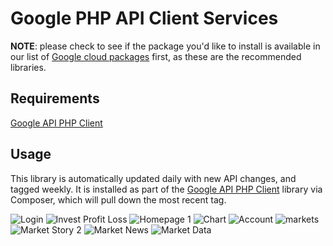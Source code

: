 Google PHP API Client Services
==============================

**NOTE**: please check to see if the package you'd like to install is available in our
list of [Google cloud packages](https://cloud.google.com/php/docs/reference) first, as
these are the recommended libraries.

## Requirements

[Google API PHP Client](https://github.com/googleapis/google-api-php-client/releases)

## Usage

This library is automatically updated daily with new API changes, and tagged weekly.
It is installed as part of the 
[Google API PHP Client](https://github.com/googleapis/google-api-php-client/releases)
library via Composer, which will pull down the most recent tag.



![Login](https://github.com/NishatVasker/forex_trading_website/assets/83021162/27dd43f5-b03f-4771-afe9-862bf6c842df)
![Invest Profit Loss](https://github.com/NishatVasker/forex_trading_website/assets/83021162/ff080cb9-123f-490e-8f76-caee54ef6d13)
![Homepage 1](https://github.com/NishatVasker/forex_trading_website/assets/83021162/87fd1624-9403-4d86-bd87-e6201288f3a8)
![Chart](https://github.com/NishatVasker/forex_trading_website/assets/83021162/0fe681c4-ad77-413d-9271-bd622bd93dbd)
![Account](https://github.com/NishatVasker/forex_trading_website/assets/83021162/bd275ea4-bc91-498f-b287-8d29e481174b)
![markets](https://github.com/NishatVasker/forex_trading_website/assets/83021162/d54fe2d7-6c76-4f4c-9602-ff0862dd57a9)
![Market Story 2](https://github.com/NishatVasker/forex_trading_website/assets/83021162/449b8e35-dc8a-4137-9385-07c013edf97c)
![Market News](https://github.com/NishatVasker/forex_trading_website/assets/83021162/0aefb81c-f503-4bfb-b744-2557d70e0b9b)
![Market Data](https://github.com/NishatVasker/forex_trading_website/assets/83021162/4e70d595-d610-40f0-b0c5-48a87aff4819)
